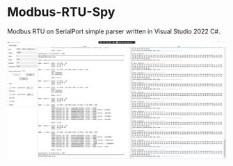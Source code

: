 # Modbus-RTU-Spy

Modbus RTU on SerialPort simple parser written in Visual Studio 2022 C#.

![screenshot of sample](./Modbus-RTU-Spy.png)
